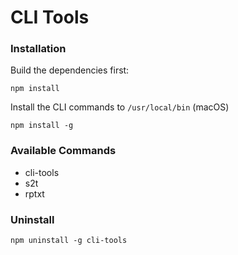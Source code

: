 # CLI Tools

### Installation

Build the dependencies first:

```
npm install
```

Install the CLI commands to `/usr/local/bin` (macOS)

```
npm install -g
```

### Available Commands

- cli-tools
- s2t
- rptxt

### Uninstall

```
npm uninstall -g cli-tools
```
